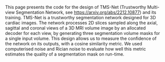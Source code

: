 This page presents the code for the design of TMS-Net (Trustworthy Multi-view Segmentation Network, see https://arxiv.org/abs/2212.10877) and its training. TMS-Net is a trustworthy segmentation network designed for 3D cardiac images. The network processes 2D slices sampled along the axial, sagittal and coronal views of a 3D MRI volume image by an allocated decoder for each view, by generating three segmentation volume masks for a single input volume. This design allows us to measure the confidence of the network on its outputs, with a cosine similarity metric.  We used computerised noise and Rician noise to evaluate how well this metric estimates the quality of a segmentation mask on run-time. 


